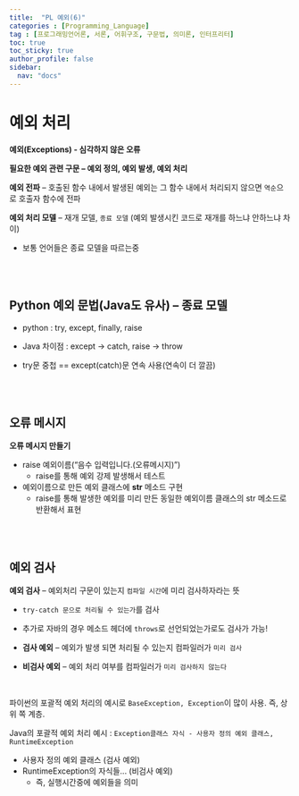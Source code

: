 ```yaml
---
title:  "PL 예외(6)"
categories : [Programming_Language]
tag : [프로그래밍언어론, 서론, 어휘구조, 구문법, 의미론, 인터프리터]
toc: true
toc_sticky: true
author_profile: false
sidebar:
  nav: "docs"
---
```




# 예외 처리

**예외(Exceptions) - 심각하지 않은 오류**

**필요한 예외 관련 구문 – 예외 정의, 예외 발생, 예외 처리**

**예외 전파** – 호출된 함수 내에서 발생된 예외는 그 함수 내에서 처리되지 않으면 `역순`으로 호출자 함수에 전파

**예외 처리 모델** – 재개 모델, `종료 모델` (예외 발생시킨 코드로 재개를 하느냐 안하느냐 차이)

* 보통 언어들은 종료 모델을 따르는중

<br><br>

## Python 예외 문법(Java도 유사) – 종료 모델 

* python : try, except, finally, raise
* Java 차이점 : except -> catch, raise -> throw

* try문 중첩 == except(catch)문 연속 사용(연속이 더 깔끔)

<br><br>

## 오류 메시지

**오류 메시지 만들기**

* raise 예외이름(“음수 입력입니다.(오류메시지)”)
  * raise를 통해 예외 강제 발생해서 테스트
* 예외이름으로 만든 예외 클래스에 __str__ 메소드 구현
  * raise를 통해 발생한 예외를 미리 만든 동일한 예외이름 클래스의 str 메소드로 반환해서 표현

<br><br>

## 예외 검사

**예외 검사** – 예외처리 구문이 있는지 `컴파일 시간`에 미리 검사하자라는 뜻

* `try-catch 문으로 처리될 수 있는가`를 검사

* 추가로 자바의 경우 메소드 헤더에 `throws`로 선언되었는가로도 검사가 가능!

* **검사 예외** – 예외가 발생 되면 처리될 수 있는지 컴파일러가 `미리 검사`

* **비검사 예외** – 예외 처리 여부를 컴파일러가 `미리 검사하지 않는다`

<br>

파이썬의 포괄적 예외 처리의 예시로 `BaseException, Exception`이 많이 사용. 즉, 상위 쪽 계층.

Java의 포괄적 예외 처리 예시 : `Exception클래스 자식 - 사용자 정의 예외 클래스, RuntimeException`

* 사용자 정의 예외 클래스 (검사 예외)
* RuntimeException의 자식들... (비검사 예외)
  * 즉, 실행시간중에 예외들을 의미

​    

​    
